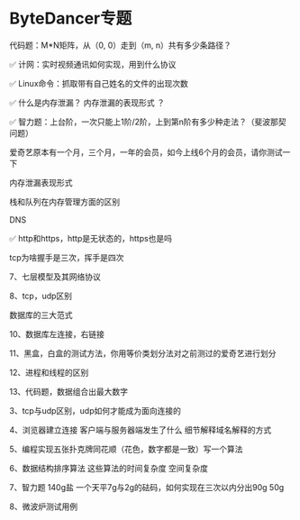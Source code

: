 # ByteDancer专题

代码题：M\*N矩阵，从（0, 0）走到（m, n）共有多少条路径？

✅ 计网：实时视频通讯如何实现，用到什么协议 

✅ Linux命令：抓取带有自己姓名的文件的出现次数 

✅ 什么是内存泄漏？ 内存泄漏的表现形式 ？

✅ 智力题：上台阶，一次只能上1阶/2阶，上到第n阶有多少种走法？（斐波那契问题）

爱奇艺原本有一个月，三个月，一年的会员，如今上线6个月的会员，请你测试一下 

内存泄漏表现形式

栈和队列在内存管理方面的区别 

DNS 

✅ http和https，http是无状态的，https也是吗 

tcp为啥握手是三次，挥手是四次 

7、七层模型及其网络协议 

8、tcp，udp区别 

数据库的三大范式 

10、数据库左连接，右链接 

11、黑盒，白盒的测试方法，你用等价类划分法对之前测过的爱奇艺进行划分 

12、进程和线程的区别 

13、代码题，数据组合出最大数字



3、tcp与udp区别，udp如何才能成为面向连接的 

4、浏览器建立连接 客户端与服务器端发生了什么  细节解释域名解释的方式 

5、编程实现五张扑克牌同花顺（花色，数字都是一致）写一个算法 

6、数据结构排序算法  这些算法的时间复杂度  空间复杂度 

7、智力题  140g盐   一个天平7g与2g的砝码，如何实现在三次以内分出90g  50g 

8、微波炉测试用例

